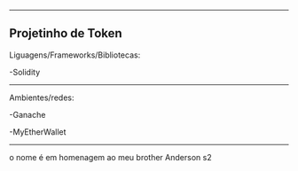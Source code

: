 
---------------
Projetinho de Token
---------------

Liguagens/Frameworks/Bibliotecas:

-Solidity

----------------------

Ambientes/redes:

-Ganache

-MyEtherWallet

----------------------

o nome é em homenagem ao meu brother Anderson s2